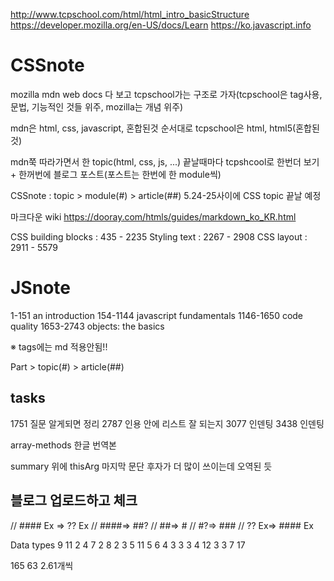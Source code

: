 http://www.tcpschool.com/html/html_intro_basicStructure
https://developer.mozilla.org/en-US/docs/Learn
https://ko.javascript.info

# CSSnote
mozilla mdn web docs 다 보고 tcpschool가는 구조로 가자(tcpschool은 tag사용, 문법, 기능적인 것들 위주, mozilla는 개념 위주)

mdn은 html, css, javascript, 혼합된것 순서대로
tcpschool은 html, html5(혼합된것)

mdn쭉 따라가면서 한 topic(html, css, js, ...) 끝날때마다 tcpshcool로 한번더 보기 + 한꺼번에 블로그 포스트(포스트는 한번에 한 module씩)

CSSnote : topic > module(#) > article(##)
5.24-25사이에 CSS topic 끝날 예정

마크다운 wiki 
https://dooray.com/htmls/guides/markdown_ko_KR.html

CSS building blocks : 435 - 2235
Styling text : 2267 - 2908
CSS layout : 2911 - 5579

# JSnote
1-151		an introduction
154-1144	javascript fundamentals
1146-1650	code quality
1653-2743	objects: the basics


※ tags에는 md 적용안됨!!

Part > topic(#) > article(##)

## tasks
1751 질문 알게되면 정리
2787 인용 안에 리스트 잘 되는지
3077 인덴팅
3438 인덴팅

array-methods 한글 번역본

summary 위에 thisArg 마지막 문단 후자가 더 많이 쓰이는데 오역된 듯

## 블로그 업로드하고 체크


// #### Ex => ?? Ex
// ####=> ##?
// ##=> #
// #?=> ###
// ?? Ex=> #### Ex

Data types
9
11
2
4
7
2
8
2
3
5
11
5
6
4
3
3
3
4
12
3
3
7
17

165
63
2.61개씩